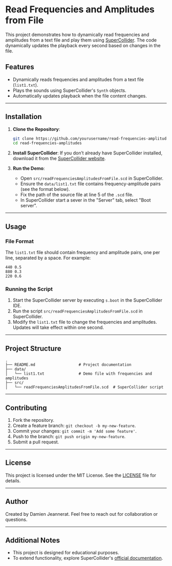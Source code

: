 # Read Frequencies and Amplitudes from File

This project demonstrates how to dynamically read frequencies and amplitudes from a text file and play them using [SuperCollider](https://supercollider.github.io/). The code dynamically updates the playback every second based on changes in the file.

## Features

- Dynamically reads frequencies and amplitudes from a text file (`list1.txt`).
- Plays the sounds using SuperCollider's `Synth` objects.
- Automatically updates playback when the file content changes.

---

## Installation

1. **Clone the Repository**:
   ```bash
   git clone https://github.com/yourusername/read-frequencies-amplitudes.git
   cd read-frequencies-amplitudes
   ```

2. **Install SuperCollider**:
   If you don’t already have SuperCollider installed, download it from the [SuperCollider website](https://supercollider.github.io/).

3. **Run the Demo**:
   - Open `src/readFrequenciesAmplitudesFromFile.scd` in SuperCollider.
   - Ensure the `data/list1.txt` file contains frequency-amplitude pairs (see the format below).
   - Fix the path of the source file at line 5 of the `.scd` file.
   - In SuperCollider start a sever in the "Server" tab, select "Boot server".

---

## Usage

### File Format

The `list1.txt` file should contain frequency and amplitude pairs, one per line, separated by a space. For example:
```
440 0.5
880 0.3
220 0.6
```

### Running the Script

1. Start the SuperCollider server by executing `s.boot` in the SuperCollider IDE.
2. Run the script `src/readFrequenciesAmplitudesFromFile.scd` in SuperCollider.
3. Modify the `list1.txt` file to change the frequencies and amplitudes. Updates will take effect within one second.

---

## Project Structure

```plaintext
.
├── README.md                   # Project documentation
├── data/
│   └── list1.txt               # Demo file with frequencies and amplitudes
├── src/
│   └── readFrequenciesAmplitudesFromFile.scd  # SuperCollider script
```

---

## Contributing

1. Fork the repository.
2. Create a feature branch: `git checkout -b my-new-feature`.
3. Commit your changes: `git commit -m 'Add some feature'`.
4. Push to the branch: `git push origin my-new-feature`.
5. Submit a pull request.

---

## License

This project is licensed under the MIT License. See the [LICENSE](LICENSE) file for details.

---

## Author

Created by Damien Jeannerat. Feel free to reach out for collaboration or questions.

---

## Additional Notes

- This project is designed for educational purposes.
- To extend functionality, explore SuperCollider's [official documentation](https://doc.sccode.org/).
